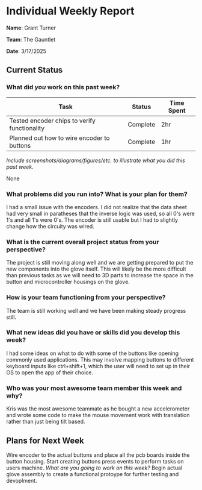 # Individual Weekly Report

**Name**: Grant Turner

**Team**: The Gauntlet

**Date**: 3/17/2025

## Current Status

### What did _you_ work on this past week?

| Task                                         | Status   | Time Spent |
| -------------------------------------------- | -------- | ---------- |
| Tested encoder chips to verify functionality | Complete | 2hr        |
| Planned out how to wire encoder to buttons   | Complete | 1hr        |

_Include screenshots/diagrams/figures/etc. to illustrate what you did this past week._

None

### What problems did you run into? What is your plan for them?

I had a small issue with the encoders. I did not realize that the data sheet had very small in paratheses that the inverse logic was used, so all 0's were 1's and all 1's were 0's. The encoder is still usable but I had to slightly change how the circuity was wired.

### What is the current overall project status from your perspective?

The project is still moving along well and we are getting prepared to put the new components into the glove itself. This will likely be the more difficult than previous tasks as we will need to 3D parts to increase the space in the button and microcontroller housings on the glove.

### How is your team functioning from your perspective?

The team is still working well and we have been making steady progress still.

### What new ideas did you have or skills did you develop this week?

I had some ideas on what to do with some of the buttons like opening commonly used applications. This may involve mapping buttons to different keyboard inputs like ctrl+shift+1, which the user will need to set up in their OS to open the app of their choice.

### Who was your most awesome team member this week and why?

Kris was the most awesome teammate as he bought a new accelerometer and wrote some code to make the mouse movement work with translation rather than just being tilt based.

## Plans for Next Week

Wire encoder to the actual buttons and place all the pcb boards inside the button housing. Start creating buttons press events to perform tasks on users machine.
_What are you going to work on this week?_
Begin actual glove assembly to create a functional protoype for further testing and devoplment.
